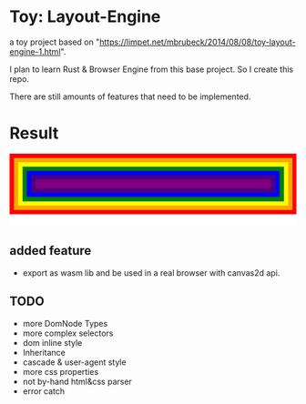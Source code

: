 # Toy: Layout-Engine

a toy project based on "https://limpet.net/mbrubeck/2014/08/08/toy-layout-engine-1.html".

I plan to learn Rust & Browser Engine from this base project. So I create this repo. 

There are still amounts of features that need to be implemented.


# Result 

![result](./result.png)

## added feature
- export as wasm lib and be used in a real browser with canvas2d api.

## TODO

- more DomNode Types
- more complex selectors
- dom inline style
- Inheritance
- cascade & user-agent style
- more css properties
- not by-hand html&css parser 
- error catch


